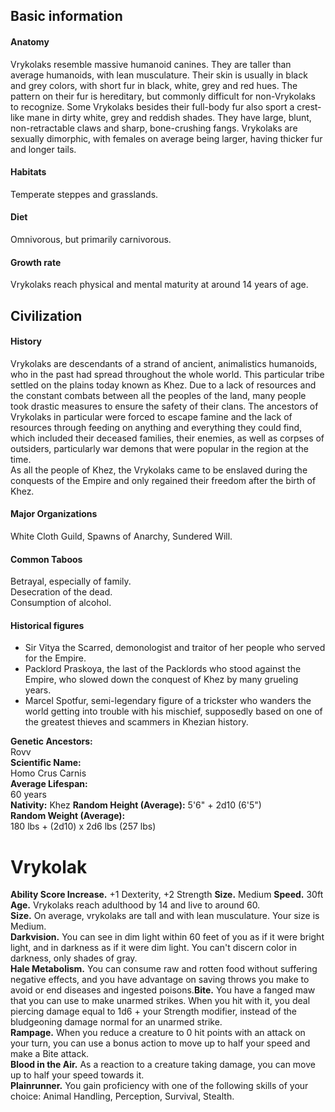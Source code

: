 ## Basic information

#### Anatomy
Vrykolaks resemble massive humanoid canines. They are taller than average humanoids, with lean musculature. Their skin is usually in black and grey colors, with short fur in black, white, grey and red hues. The pattern on their fur is hereditary, but commonly difficult for non-Vrykolaks to recognize. Some Vrykolaks besides their full-body fur also sport a crest-like mane in dirty white, grey and reddish shades. They have large, blunt, non-retractable claws and sharp, bone-crushing fangs. Vrykolaks are sexually dimorphic, with females on average being larger, having thicker fur and longer tails.
#### Habitats
Temperate steppes and grasslands.
#### Diet
Omnivorous, but primarily carnivorous.
#### Growth rate
Vrykolaks reach physical and mental maturity at around 14 years of age.
## Civilization
#### History
Vrykolaks are descendants of a strand of ancient, animalistics humanoids, who in the past had spread throughout the whole world. This particular tribe settled on the plains today known as Khez. Due to a lack of resources and the constant combats between all the peoples of the land, many people took drastic measures to ensure the safety of their clans. The ancestors of Vrykolaks in particular were forced to escape famine and the lack of resources through feeding on anything and everything they could find, which included their deceased families, their enemies, as well as corpses of outsiders, particularly war demons that were popular in the region at the time.  
As all the people of Khez, the Vrykolaks came to be enslaved during the conquests of the Empire and only regained their freedom after the birth of Khez.
#### Major Organizations
White Cloth Guild, Spawns of Anarchy, Sundered Will.
#### Common Taboos
Betrayal, especially of family.  
Desecration of the dead.  
Consumption of alcohol.
#### Historical figures
- Sir Vitya the Scarred, demonologist and traitor of her people who served for the Empire.
- Packlord Praskoya, the last of the Packlords who stood against the Empire, who slowed down the conquest of Khez by many grueling years.
- Marcel Spotfur, semi-legendary figure of a trickster who wanders the world getting into trouble with his mischief, supposedly based on one of the greatest thieves and scammers in Khezian history.

**Genetic Ancestors:**  
Rovv  
**Scientific Name:**  
Homo Crus Carnis  
**Average Lifespan:**  
60 years  
**Nativity:**
Khez
**Random Height (Average):**
5'6" + 2d10 (6'5")  
**Random Weight (Average):**  
180 lbs + (2d10) x 2d6 lbs (257 lbs)

# Vrykolak
**Ability Score Increase.** +1 Dexterity, +2 Strength
**Size.** Medium
**Speed.** 30ft
**Age.** Vrykolaks reach adulthood by 14 and live to around 60.  
**Size.** On average, vrykolaks are tall and with lean musculature. Your size is Medium.  
**Darkvision.** You can see in dim light within 60 feet of you as if it were bright light, and in darkness as if it were dim light. You can't discern color in darkness, only shades of gray.  
**Hale Metabolism.** You can consume raw and rotten food without suffering negative effects, and you have advantage on saving throws you make to avoid or end diseases and ingested poisons.**Bite.** You have a fanged maw that you can use to make unarmed strikes. When you hit with it, you deal piercing damage equal to 1d6 + your Strength modifier, instead of the bludgeoning damage normal for an unarmed strike.  
**Rampage.** When you reduce a creature to 0 hit points with an attack on your turn, you can use a bonus action to move up to half your speed and make a Bite attack.  
**Blood in the Air.** As a reaction to a creature taking damage, you can move up to half your speed towards it.  
**Plainrunner.** You gain proficiency with one of the following skills of your choice: Animal Handling, Perception, Survival, Stealth.